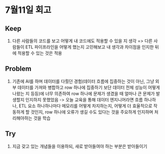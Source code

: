 # 7월11일 회고

## Keep
1. 다른 사람들의 코드를 보고 어떻게 내 코드에도 적용할 수 있을 지 생각 => 다른 사람들이 ETL 파이프라인을 어떻게 했는지 고민해보고 내 생각과 차이점을 인지한 뒤에 적용할 수 있는 것은 적용


## Problem
1. 기존에 AI를 하며 데이터를 다뤘던 경험(데이터 흐름에 집중하는 것이 아닌, 그냥 외부 데이터를 가져와 병합하고 row 하나에 집중하기 보단 데이터 전체 성능이 어떻게 나왔는 지 등등)에 너무 의존하여 row 하나에 문제가 생겼을 때 얼마나 큰 문제가 발생할지 인지하지 못했었음 -> 오늘 교육을 통해 데이터 엔지니어라면 흐름 하나하나, ETL 요소 하나하나마다 메모리를 어떻게 차지하는지, 어떻게 더 효율적으로 작동하게 할 것인지, row 하나에 오류가 생길 수도 있다는 것을 주요하게 인지하며 처리해야하는 것을 학습


## Try
1. 지금 갖고 있는 개념들을 이용하되, 새로 받아들여야 하는 부분은 받아들이기
